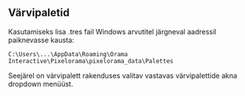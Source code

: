 ## Värvipaletid

Kasutamiseks lisa .tres fail Windows arvutitel järgneval aadressil paiknevasse kausta:
 
 ```C:\Users\...\AppData\Roaming\Orama Interactive\Pixelorama\pixelorama_data\Palettes```

 Seejärel on värvipalett rakenduses valitav vastavas värvipalettide akna dropdown menüüst.